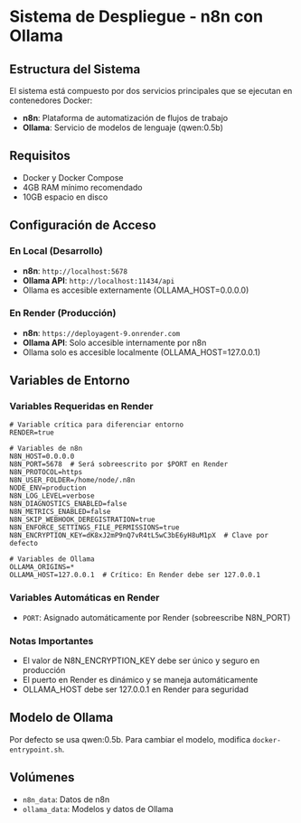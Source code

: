 # Sistema de Despliegue - n8n con Ollama

## Estructura del Sistema
El sistema está compuesto por dos servicios principales que se ejecutan en contenedores Docker: 

- **n8n**: Plataforma de automatización de flujos de trabajo
- **Ollama**: Servicio de modelos de lenguaje (qwen:0.5b)

## Requisitos
- Docker y Docker Compose
- 4GB RAM mínimo recomendado
- 10GB espacio en disco

## Configuración de Acceso

### En Local (Desarrollo)
- **n8n**: `http://localhost:5678`
- **Ollama API**: `http://localhost:11434/api`
- Ollama es accesible externamente (OLLAMA_HOST=0.0.0.0)

### En Render (Producción)
- **n8n**: `https://deployagent-9.onrender.com`
- **Ollama API**: Solo accesible internamente por n8n
- Ollama solo es accesible localmente (OLLAMA_HOST=127.0.0.1)

## Variables de Entorno

### Variables Requeridas en Render
```
# Variable crítica para diferenciar entorno
RENDER=true

# Variables de n8n
N8N_HOST=0.0.0.0
N8N_PORT=5678  # Será sobreescrito por $PORT en Render
N8N_PROTOCOL=https
N8N_USER_FOLDER=/home/node/.n8n
NODE_ENV=production
N8N_LOG_LEVEL=verbose
N8N_DIAGNOSTICS_ENABLED=false
N8N_METRICS_ENABLED=false
N8N_SKIP_WEBHOOK_DEREGISTRATION=true
N8N_ENFORCE_SETTINGS_FILE_PERMISSIONS=true
N8N_ENCRYPTION_KEY=dK8xJ2mP9nQ7vR4tL5wC3bE6yH8uM1pX  # Clave por defecto

# Variables de Ollama
OLLAMA_ORIGINS=*
OLLAMA_HOST=127.0.0.1  # Crítico: En Render debe ser 127.0.0.1
```

### Variables Automáticas en Render
- `PORT`: Asignado automáticamente por Render (sobreescribe N8N_PORT)

### Notas Importantes
- El valor de N8N_ENCRYPTION_KEY debe ser único y seguro en producción
- El puerto en Render es dinámico y se maneja automáticamente
- OLLAMA_HOST debe ser 127.0.0.1 en Render para seguridad

## Modelo de Ollama
Por defecto se usa qwen:0.5b. Para cambiar el modelo, modifica `docker-entrypoint.sh`.

## Volúmenes
- `n8n_data`: Datos de n8n
- `ollama_data`: Modelos y datos de Ollama